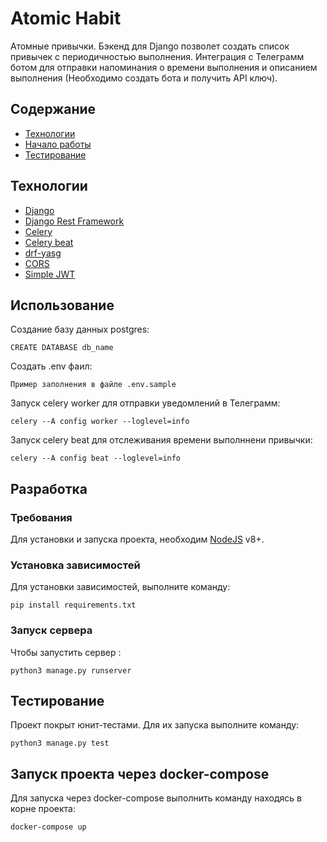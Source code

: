# Atomic Habit
Атомные привычки. Бэкенд для Django позволет создать список привычек с периодичностью выполнения. Интеграция с Телеграмм ботом для отправки напоминания о времени выполнения и описанием выполнения (Необходимо создать бота и получить API ключ).

## Содержание
- [Технологии](#технологии)
- [Начало работы](#начало-работы)
- [Тестирование](#тестирование)


## Технологии
- [Django](https://www.djangoproject.com/)
- [Django Rest Framework](https://www.django-rest-framework.org/)
- [Celery](https://docs.celeryq.dev/en/stable/)
- [Celery beat](https://docs.celeryq.dev/en/stable/userguide/periodic-tasks.html)
- [drf-yasg](https://drf-yasg.readthedocs.io/en/stable/)
- [CORS](https://pypi.org/project/django-cors-headers/)
- [Simple JWT](https://django-rest-framework-simplejwt.readthedocs.io/en/latest/)

## Использование


Создание базу данных postgres:
```
CREATE DATABASE db_name
```
Создать .env фаил:
```
Пример заполнения в файле .env.sample
```
Запуск celery worker для отправки уведомлений в Телеграмм:
```
celery --A config worker --loglevel=info
```
Запуск celery beat для отслеживания времени выполннени привычки:
```
celery --A config beat --loglevel=info
```

## Разработка

### Требования
Для установки и запуска проекта, необходим [NodeJS](https://nodejs.org/) v8+.

### Установка зависимостей
Для установки зависимостей, выполните команду:
```
pip install requirements.txt
```

### Запуск сервера
Чтобы запустить сервер :
```
python3 manage.py runserver
```


## Тестирование

Проект покрыт юнит-тестами. Для их запуска выполните команду:
```
python3 manage.py test  
```

## Запуск проекта через docker-compose

Для запуска через docker-compose выполнить команду находясь в корне проекта:
```
docker-compose up
```
